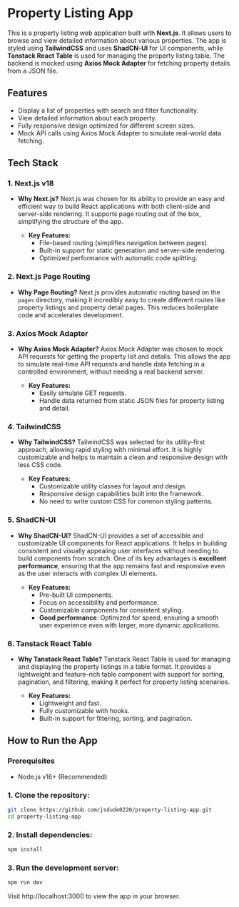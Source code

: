 # Property Listing App

This is a property listing web application built with **Next.js**. It allows users to browse and view detailed information about various properties. The app is styled using **TailwindCSS** and uses **ShadCN-UI** for UI components, while **Tanstack React Table** is used for managing the property listing table. The backend is mocked using **Axios Mock Adapter** for fetching property details from a JSON file.

## Features

- Display a list of properties with search and filter functionality.
- View detailed information about each property.
- Fully responsive design optimized for different screen sizes.
- Mock API calls using Axios Mock Adapter to simulate real-world data fetching.

## Tech Stack

### 1. **Next.js v18**
- **Why Next.js?**
  Next.js was chosen for its ability to provide an easy and efficient way to build React applications with both client-side and server-side rendering. It supports page routing out of the box, simplifying the structure of the app.

  - **Key Features:**
    - File-based routing (simplifies navigation between pages).
    - Built-in support for static generation and server-side rendering.
    - Optimized performance with automatic code splitting.

### 2. **Next.js Page Routing**
- **Why Page Routing?**
  Next.js provides automatic routing based on the `pages` directory, making it incredibly easy to create different routes like property listings and property detail pages. This reduces boilerplate code and accelerates development.

### 3. **Axios Mock Adapter**
- **Why Axios Mock Adapter?**
  Axios Mock Adapter was chosen to mock API requests for getting the property list and details. This allows the app to simulate real-time API requests and handle data fetching in a controlled environment, without needing a real backend server.

  - **Key Features:**
    - Easily simulate GET requests.
    - Handle data returned from static JSON files for property listing and detail.

### 4. **TailwindCSS**
- **Why TailwindCSS?**
  TailwindCSS was selected for its utility-first approach, allowing rapid styling with minimal effort. It is highly customizable and helps to maintain a clean and responsive design with less CSS code.

  - **Key Features:**
    - Customizable utility classes for layout and design.
    - Responsive design capabilities built into the framework.
    - No need to write custom CSS for common styling patterns.

### 5. **ShadCN-UI**
- **Why ShadCN-UI?**
  ShadCN-UI provides a set of accessible and customizable UI components for React applications. It helps in building consistent and visually appealing user interfaces without needing to build components from scratch. One of its key advantages is **excellent performance**, ensuring that the app remains fast and responsive even as the user interacts with complex UI elements.

  - **Key Features:**
    - Pre-built UI components.
    - Focus on accessibility and performance.
    - Customizable components for consistent styling.
    - **Good performance**: Optimized for speed, ensuring a smooth user experience even with larger, more dynamic applications.

### 6. **Tanstack React Table**
- **Why Tanstack React Table?**
  Tanstack React Table is used for managing and displaying the property listings in a table format. It provides a lightweight and feature-rich table component with support for sorting, pagination, and filtering, making it perfect for property listing scenarios.

  - **Key Features:**
    - Lightweight and fast.
    - Fully customizable with hooks.
    - Built-in support for filtering, sorting, and pagination.

## How to Run the App

### Prerequisites
- Node.js v16+ (Recommended)

### 1. Clone the repository:
```bash
git clone https://github.com/jsdude0220/property-listing-app.git
cd property-listing-app
```

### 2. Install dependencies:
```bash
npm install
```

### 3. Run the development server:
```bash
npm run dev
```

Visit http://localhost:3000 to view the app in your browser.

